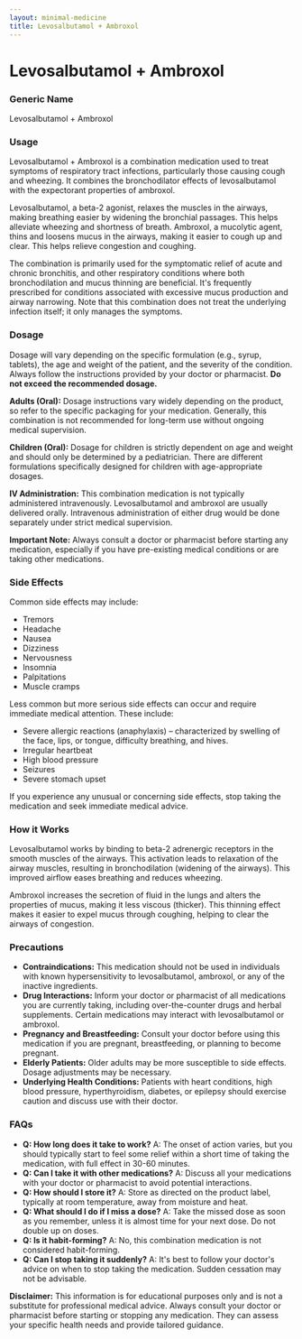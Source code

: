 ```yaml
---
layout: minimal-medicine
title: Levosalbutamol + Ambroxol
---
```


# Levosalbutamol + Ambroxol
### Generic Name
Levosalbutamol + Ambroxol


### Usage

Levosalbutamol + Ambroxol is a combination medication used to treat symptoms of respiratory tract infections, particularly those causing cough and wheezing.  It combines the bronchodilator effects of levosalbutamol with the expectorant properties of ambroxol.

Levosalbutamol, a beta-2 agonist, relaxes the muscles in the airways, making breathing easier by widening the bronchial passages. This helps alleviate wheezing and shortness of breath. Ambroxol, a mucolytic agent, thins and loosens mucus in the airways, making it easier to cough up and clear. This helps relieve congestion and coughing.

The combination is primarily used for the symptomatic relief of acute and chronic bronchitis, and other respiratory conditions where both bronchodilation and mucus thinning are beneficial. It's frequently prescribed for conditions associated with excessive mucus production and airway narrowing.  Note that this combination does not treat the underlying infection itself; it only manages the symptoms.


### Dosage

Dosage will vary depending on the specific formulation (e.g., syrup, tablets), the age and weight of the patient, and the severity of the condition.  Always follow the instructions provided by your doctor or pharmacist.  **Do not exceed the recommended dosage.**

**Adults (Oral):**  Dosage instructions vary widely depending on the product, so refer to the specific packaging for your medication. Generally, this combination is not recommended for long-term use without ongoing medical supervision.

**Children (Oral):** Dosage for children is strictly dependent on age and weight and should only be determined by a pediatrician.  There are different formulations specifically designed for children with age-appropriate dosages.

**IV Administration:** This combination medication is not typically administered intravenously. Levosalbutamol and ambroxol are usually delivered orally.  Intravenous administration of either drug would be done separately under strict medical supervision.

**Important Note:**  Always consult a doctor or pharmacist before starting any medication, especially if you have pre-existing medical conditions or are taking other medications.


### Side Effects

Common side effects may include:

* Tremors
* Headache
* Nausea
* Dizziness
* Nervousness
* Insomnia
* Palpitations
* Muscle cramps

Less common but more serious side effects can occur and require immediate medical attention. These include:

* Severe allergic reactions (anaphylaxis) – characterized by swelling of the face, lips, or tongue, difficulty breathing, and hives.
* Irregular heartbeat
* High blood pressure
* Seizures
* Severe stomach upset

If you experience any unusual or concerning side effects, stop taking the medication and seek immediate medical advice.


### How it Works

Levosalbutamol works by binding to beta-2 adrenergic receptors in the smooth muscles of the airways. This activation leads to relaxation of the airway muscles, resulting in bronchodilation (widening of the airways).  This improved airflow eases breathing and reduces wheezing.

Ambroxol increases the secretion of fluid in the lungs and alters the properties of mucus, making it less viscous (thicker). This thinning effect makes it easier to expel mucus through coughing, helping to clear the airways of congestion.


### Precautions

* **Contraindications:** This medication should not be used in individuals with known hypersensitivity to levosalbutamol, ambroxol, or any of the inactive ingredients.
* **Drug Interactions:**  Inform your doctor or pharmacist of all medications you are currently taking, including over-the-counter drugs and herbal supplements.  Certain medications may interact with levosalbutamol or ambroxol.
* **Pregnancy and Breastfeeding:** Consult your doctor before using this medication if you are pregnant, breastfeeding, or planning to become pregnant.
* **Elderly Patients:**  Older adults may be more susceptible to side effects. Dosage adjustments may be necessary.
* **Underlying Health Conditions:** Patients with heart conditions, high blood pressure, hyperthyroidism, diabetes, or epilepsy should exercise caution and discuss use with their doctor.


### FAQs

* **Q: How long does it take to work?** A:  The onset of action varies, but you should typically start to feel some relief within a short time of taking the medication, with full effect in 30-60 minutes.
* **Q: Can I take it with other medications?** A:  Discuss all your medications with your doctor or pharmacist to avoid potential interactions.
* **Q: How should I store it?** A:  Store as directed on the product label, typically at room temperature, away from moisture and heat.
* **Q: What should I do if I miss a dose?** A:  Take the missed dose as soon as you remember, unless it is almost time for your next dose.  Do not double up on doses.
* **Q: Is it habit-forming?** A:  No, this combination medication is not considered habit-forming.
* **Q: Can I stop taking it suddenly?** A:  It's best to follow your doctor's advice on when to stop taking the medication.  Sudden cessation may not be advisable.


**Disclaimer:**  This information is for educational purposes only and is not a substitute for professional medical advice. Always consult your doctor or pharmacist before starting or stopping any medication.  They can assess your specific health needs and provide tailored guidance.
